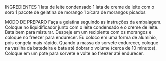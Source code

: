 INGREDIENTES
1 lata de leite condensado
1 lata de creme de leite com o soro
1 pacote de gelatina de morango
1 xícara de morangos picados

MODO DE PREPARO
Faça a gelatina seguindo as instruções da embalagem.
Coloque no liquidificador junto com o leite condensado e o creme de leite.
Bata bem para misturar.
Despeje em um recipiente com os morangos e coloque no freezer para endurecer.
Eu coloco em uma forma de alumínio, pois congela mais rápido.
Quando a massa do sorvete endurecer, coloque na vasilha da batedeira e bata até dobrar o volume (cerca de 10 minutos).
Coloque em um pote para sorvete e volte ao freezer até endurecer.
